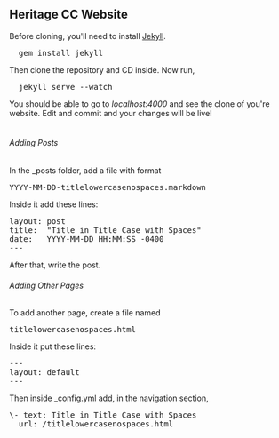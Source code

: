<h2>Heritage CC Website</h2>
Before cloning, you'll need to install <a href=http://jekyllrb.com>Jekyll</a>.
<pre>  gem install jekyll</pre>
Then clone the repository and CD inside. Now run,
<pre>  jekyll serve --watch</pre>
You should be able to go to <i>localhost:4000</i> and see the clone of you're website. Edit and commit and your changes will be live!
<br><br>
<h6>Adding Posts</h6>
In the _posts folder, add a file with format <pre>YYYY-MM-DD-titlelowercasenospaces.markdown</pre> Inside it add these lines:
<pre>
layout: post
title:  "Title in Title Case with Spaces"
date:   YYYY-MM-DD HH:MM:SS -0400
---
</pre>
After that, write the post.
<h6>Adding Other Pages</h6>
To add another page, create a file named <pre>titlelowercasenospaces.html</pre> Inside it put these lines:<pre>---
layout: default
---</pre>
Then inside _config.yml add, in the navigation section, <pre>
\- text: Title in Title Case with Spaces
  url: /titlelowercasenospaces.html
</pre>
